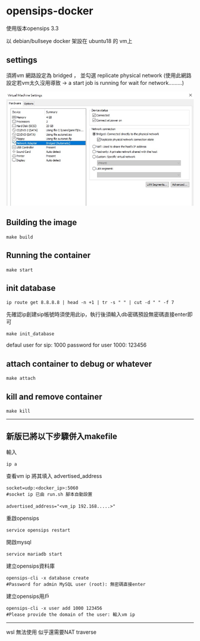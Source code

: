 # opensips-docker

使用版本opensips 3.3

以 debian/bullseye docker 架設在 ubuntu18 的 vm上



## settings

須將vm 網路設定為 bridged ， 並勾選 replicate physical network
(使用此網路設定若vm太久沒用導致 -> a start job is running for wait for network.........)

![plot](./images/vm.jpg)





## Building the image
```
make build
```

## Running the container

    make start
    
## init database

    ip route get 8.8.8.8 | head -n +1 | tr -s " " | cut -d " " -f 7
    
先確認ip創建sip帳號時須使用此ip，執行後須輸入db密碼預設無密碼直接enter即可
    
    make init_database
    
defaul user for sip: 1000
password for user 1000: 123456
    
    
## attach container to debug or whatever
    make attach

## kill and remove container

    make kill








---


## 新版已將以下步驟併入makefile
輸入


    ip a 

查看vm ip 將其填入 advertised_address

```
socket=udp:<docker_ip>:5060   
#socket ip 已由 run.sh 腳本自動設置

advertised_address="<vm_ip 192.168.....>"
```


重啟opensips



    service opensips restart

開啟mysql

    service mariadb start

建立opensips資料庫
    
    opensips-cli -x database create
    #Password for admin MySQL user (root): 無密碼直接enter


建立opensips用戶

    opensips-cli -x user add 1000 123456
    #Please provide the domain of the user: 輸入vm ip





---

wsl  無法使用 似乎還需要NAT traverse


